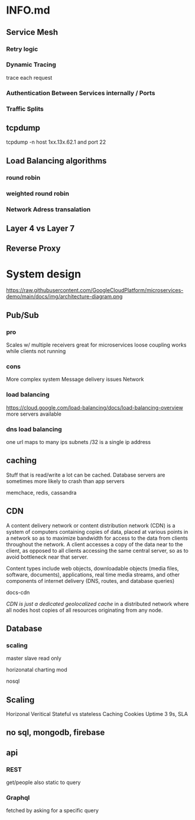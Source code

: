 # INFO.md

## Service Mesh

### Retry logic

### Dynamic Tracing

trace each request

### Authentication Between Services internally / Ports

### Traffic Splits



## tcpdump
tcpdump -n host 1xx.13x.62.1 and port 22

## Load Balancing algorithms

### round robin

### weighted round robin

### Network Adress transalation

## Layer 4 vs Layer 7

## Reverse Proxy

# System design
https://raw.githubusercontent.com/GoogleCloudPlatform/microservices-demo/main/docs/img/architecture-diagram.png

## Pub/Sub
### pro
Scales w/ multiple receivers
great for microservices
loose coupling
works while clients not running

### cons
More complex system
Message delivery issues
Network


### load balancing
https://cloud.google.com/load-balancing/docs/load-balancing-overview
more servers available

### dns load balancing

one url maps to many ips
subnets 
/32 is a single ip address

## caching
Stuff that is read/write a lot can be cached.
Database servers are sometimes more likely to crash than app servers

memchace, redis, cassandra

## CDN
A content delivery network or content distribution network (CDN) is a system of computers containing copies of data, placed at various points in a network so as to maximize bandwidth for access to the data from clients throughout the network. A client accesses a copy of the data near to the client, as opposed to all clients accessing the same central server, so as to avoid bottleneck near that server.

Content types include web objects, downloadable objects (media files, software, documents), applications, real time media streams, and other components of internet delivery (DNS, routes, and database queries)

docs-cdn

*CDN is just a dedicated geolocalized cache* in a distributed network where all nodes host copies of all resources originating from any node.

## Database


### scaling
master slave
read only

horizonatal charting
mod
 
nosql


## Scaling
Horizonal
Veritical
Stateful vs stateless
Caching
Cookies
Uptime
3 9s, SLA


## no sql, mongodb, firebase

## api

### REST
get/people
also static to query

### Graphql
fetched by asking for a specific query

